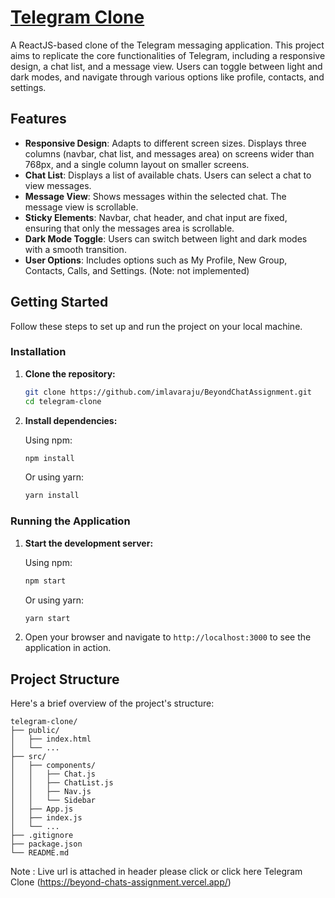 # [Telegram Clone](https://beyond-chats-assignment.vercel.app/)

A ReactJS-based clone of the Telegram messaging application. This project aims to replicate the core functionalities of Telegram, including a responsive design, a chat list, and a message view. Users can toggle between light and dark modes, and navigate through various options like profile, contacts, and settings.

## Features

- **Responsive Design**: Adapts to different screen sizes. Displays three columns (navbar, chat list, and messages area) on screens wider than 768px, and a single column layout on smaller screens.
- **Chat List**: Displays a list of available chats. Users can select a chat to view messages.
- **Message View**: Shows messages within the selected chat. The message view is scrollable.
- **Sticky Elements**: Navbar, chat header, and chat input are fixed, ensuring that only the messages area is scrollable.
- **Dark Mode Toggle**: Users can switch between light and dark modes with a smooth transition.
- **User Options**: Includes options such as My Profile, New Group, Contacts, Calls, and Settings. (Note: not implemented)

## Getting Started

Follow these steps to set up and run the project on your local machine.


### Installation

1. **Clone the repository:**

   ```bash
   git clone https://github.com/imlavaraju/BeyondChatAssignment.git
   cd telegram-clone
   ```

2. **Install dependencies:**

   Using npm:

   ```bash
   npm install
   ```

   Or using yarn:

   ```bash
   yarn install
   ```

### Running the Application

1. **Start the development server:**

   Using npm:

   ```bash
   npm start
   ```

   Or using yarn:

   ```bash
   yarn start
   ```

2. Open your browser and navigate to `http://localhost:3000` to see the application in action.

## Project Structure

Here's a brief overview of the project's structure:

```
telegram-clone/
├── public/
│   ├── index.html
│   └── ...
├── src/
│   ├── components/
│   │   ├── Chat.js
│   │   ├── ChatList.js
│   │   ├── Nav.js
│   │   └── Sidebar
│   ├── App.js
│   ├── index.js
│   └── ...
├── .gitignore
├── package.json
└── README.md
```

Note : Live url is attached in header please click or click here Telegram Clone (https://beyond-chats-assignment.vercel.app/)
